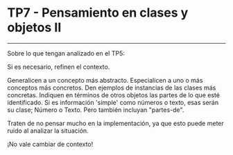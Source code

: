 # TP7 - Pensamiento en clases y objetos II
------------------------------------------

Sobre lo que tengan analizado en el TP5:

Si es necesario, refinen el contexto.

Generalicen a un concepto más abstracto.
Especialicen a uno o más conceptos más concretos.
Den ejemplos de instancias de las clases más concretas.
Indiquen en términos de otros objetos las partes de lo que esté identificado. Si es información 'simple' como números o texto, esas serán su clase; Número o Texto. Pero también incluyan "partes-de".

Traten de no pensar mucho en la implementación, ya que esto puede meter ruido al analizar la situación.

¡No vale cambiar de contexto!

